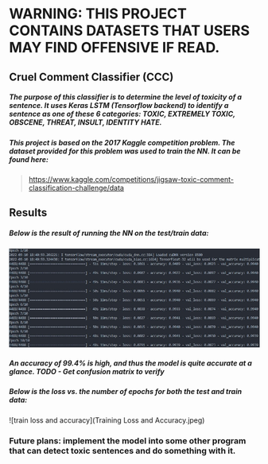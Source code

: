 # WARNING: THIS PROJECT CONTAINS DATASETS THAT USERS MAY FIND OFFENSIVE IF READ.

## Cruel Comment Classifier (CCC)
##### The purpose of this classifier is to determine the level of toxicity of a sentence. It uses Keras LSTM (Tensorflow backend) to identify a sentence as one of these 6 categories: **TOXIC, EXTREMELY TOXIC, OBSCENE, THREAT, INSULT, IDENTITY HATE**. 

##### This project is based on the 2017 Kaggle competition problem. The dataset provided for this problem was used to train the NN. It can be found here: 

> https://www.kaggle.com/competitions/jigsaw-toxic-comment-classification-challenge/data

## Results
##### Below is the result of running the NN on the test/train data:

![train results](10epochs_result.jpg)
##### An accuracy of 99.4% is high, and thus the model is quite accurate at a glance. TODO - Get confusion matrix to verify

##### Below is the loss vs. the number of epochs for both the test and train data: 
![train loss and accuracy](Training Loss and Accuracy.jpeg)

### **Future plans:** implement the model into some other program that can detect toxic sentences and do something with it.

